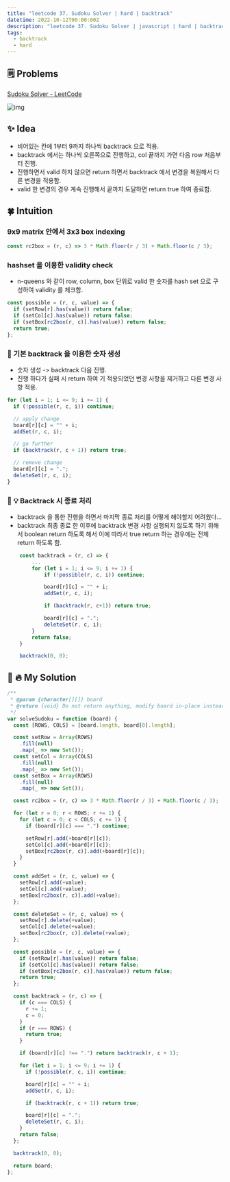 ```yaml
---
title: "leetcode 37. Sudoku Solver | hard | backtrack"
datetime: 2022-10-12T00:00:00Z
description: "leetcode 37. Sudoku Solver | javascript | hard | backtrack"
tags:
  - backtrack
  - hard
---
```


## 🗒️ Problems

[Sudoku Solver - LeetCode](https://leetcode.com/problems/sudoku-solver/)

![img](https://upload.wikimedia.org/wikipedia/commons/thumb/f/ff/Sudoku-by-L2G-20050714.svg/250px-Sudoku-by-L2G-20050714.svg.png)

## ✨ Idea

- 비어있는 칸에 1부터 9까지 하나씩 backtrack 으로 적용.
- backtrack 에서는 하나씩 오른쪽으로 진행하고, col 끝까지 가면 다음 row 처음부터 진행.
- 진행하면서 valid 하지 않으면 return 하면서 backtrack 에서 변경을 복원해서 다른 변경을 적용함.
- valid 한 변경의 경우 계속 진행해서 끝까지 도달하면 return true 하여 종료함.

## 🍀 Intuition

### 9x9 matrix 안에서 3x3 box indexing

```javascript
const rc2box = (r, c) => 3 * Math.floor(r / 3) + Math.floor(c / 3);
```

### hashset 을 이용한 validity check

- n-queens 와 같이 row, column, box 단위로 valid 한 숫자를 hash set 으로 구성하여 validity 를 체크함.

```javascript
const possible = (r, c, value) => {
  if (setRow[r].has(value)) return false;
  if (setCol[c].has(value)) return false;
  if (setBox[rc2box(r, c)].has(value)) return false;
  return true;
};
```

### 🔀 기본 backtrack 을 이용한 숫자 생성

- 숫자 생성 -> backtrack 다음 진행.
- 진행 하다가 실패 시 return 하여 기 적용되었던 변경 사항을 제거하고 다른 변경 사항 적용.

```javascript
for (let i = 1; i <= 9; i += 1) {
  if (!possible(r, c, i)) continue;

  // apply change
  board[r][c] = "" + i;
  addSet(r, c, i);

  // go further
  if (backtrack(r, c + 1)) return true;

  // remove change
  board[r][c] = ".";
  deleteSet(r, c, i);
}
```

### 🔀 💡 Backtrack 시 종료 처리

- backtrack 을 통한 진행을 하면서 마지막 종료 처리를 어떻게 해야할지 어려웠다...
- backtrack 최종 종료 한 이후에 backtrack 변경 사항 실행되지 않도록 하기 위해서 boolean return 하도록 해서 이에 따라서 true return 하는 경우에는 전체 return 하도록 함.

```javascript
    const backtrack = (r, c) => {
        ...
        for (let i = 1; i <= 9; i += 1) {
            if (!possible(r, c, i)) continue;

            board[r][c] = "" + i;
            addSet(r, c, i);

            if (backtrack(r, c+1)) return true;

            board[r][c] = ".";
            deleteSet(r, c, i);
        }
        return false;
    }

    backtrack(0, 0);
```

## 🔀 🔥 My Solution

```javascript
/**
 * @param {character[][]} board
 * @return {void} Do not return anything, modify board in-place instead.
 */
var solveSudoku = function (board) {
  const [ROWS, COLS] = [board.length, board[0].length];

  const setRow = Array(ROWS)
    .fill(null)
    .map(_ => new Set());
  const setCol = Array(COLS)
    .fill(null)
    .map(_ => new Set());
  const setBox = Array(ROWS)
    .fill(null)
    .map(_ => new Set());

  const rc2box = (r, c) => 3 * Math.floor(r / 3) + Math.floor(c / 3);

  for (let r = 0; r < ROWS; r += 1) {
    for (let c = 0; c < COLS; c += 1) {
      if (board[r][c] === ".") continue;

      setRow[r].add(+board[r][c]);
      setCol[c].add(+board[r][c]);
      setBox[rc2box(r, c)].add(+board[r][c]);
    }
  }

  const addSet = (r, c, value) => {
    setRow[r].add(+value);
    setCol[c].add(+value);
    setBox[rc2box(r, c)].add(+value);
  };

  const deleteSet = (r, c, value) => {
    setRow[r].delete(+value);
    setCol[c].delete(+value);
    setBox[rc2box(r, c)].delete(+value);
  };

  const possible = (r, c, value) => {
    if (setRow[r].has(value)) return false;
    if (setCol[c].has(value)) return false;
    if (setBox[rc2box(r, c)].has(value)) return false;
    return true;
  };

  const backtrack = (r, c) => {
    if (c === COLS) {
      r += 1;
      c = 0;
    }
    if (r === ROWS) {
      return true;
    }

    if (board[r][c] !== ".") return backtrack(r, c + 1);

    for (let i = 1; i <= 9; i += 1) {
      if (!possible(r, c, i)) continue;

      board[r][c] = "" + i;
      addSet(r, c, i);

      if (backtrack(r, c + 1)) return true;

      board[r][c] = ".";
      deleteSet(r, c, i);
    }
    return false;
  };

  backtrack(0, 0);

  return board;
};
```
